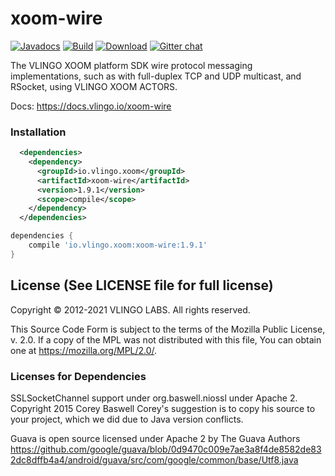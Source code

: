 # xoom-wire

[![Javadocs](http://javadoc.io/badge/io.vlingo.xoom/xoom-wire.svg?color=brightgreen)](http://javadoc.io/doc/io.vlingo.xoom/xoom-wire) [![Build](https://github.com/vlingo/xoom-wire/workflows/Build/badge.svg)](https://github.com/vlingo/xoom-wire/actions?query=workflow%3ABuild) [![Download](https://img.shields.io/maven-central/v/io.vlingo.xoom/xoom-wire?label=maven)](https://search.maven.org/artifact/io.vlingo.xoom/xoom-wire) [![Gitter chat](https://badges.gitter.im/gitterHQ/gitter.png)](https://gitter.im/vlingo-platform-java/community)

The VLINGO XOOM platform SDK wire protocol messaging implementations, such as with full-duplex TCP and UDP multicast, and RSocket, using VLINGO XOOM ACTORS.

Docs: https://docs.vlingo.io/xoom-wire

### Installation

```xml
  <dependencies>
    <dependency>
      <groupId>io.vlingo.xoom</groupId>
      <artifactId>xoom-wire</artifactId>
      <version>1.9.1</version>
      <scope>compile</scope>
    </dependency>
  </dependencies>
```

```gradle
dependencies {
    compile 'io.vlingo.xoom:xoom-wire:1.9.1'
}
```

License (See LICENSE file for full license)
-------------------------------------------
Copyright © 2012-2021 VLINGO LABS. All rights reserved.

This Source Code Form is subject to the terms of the
Mozilla Public License, v. 2.0. If a copy of the MPL
was not distributed with this file, You can obtain
one at https://mozilla.org/MPL/2.0/.


### Licenses for Dependencies
SSLSocketChannel support under org.baswell.niossl under Apache 2.
Copyright 2015 Corey Baswell
Corey's suggestion is to copy his source to your project, which
we did due to Java version conflicts.

Guava is open source licensed under Apache 2 by The Guava Authors
https://github.com/google/guava/blob/0d9470c009e7ae3a8f4de8582de832dc8dffb4a4/android/guava/src/com/google/common/base/Utf8.java
